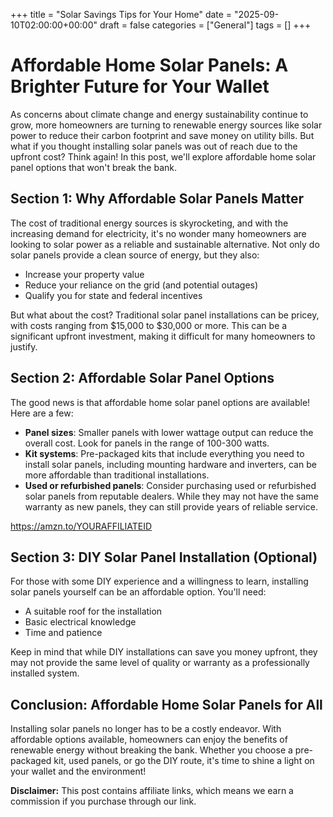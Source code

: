 +++
title = "Solar Savings Tips for Your Home"
date = "2025-09-10T02:00:00+00:00"
draft = false
categories = ["General"]
tags = []
+++

**Affordable Home Solar Panels: A Brighter Future for Your Wallet**
======================================================

As concerns about climate change and energy sustainability continue to grow, more homeowners are turning to renewable energy sources like solar power to reduce their carbon footprint and save money on utility bills. But what if you thought installing solar panels was out of reach due to the upfront cost? Think again! In this post, we'll explore affordable home solar panel options that won't break the bank.

**Section 1: Why Affordable Solar Panels Matter**
---------------------------------------------------

The cost of traditional energy sources is skyrocketing, and with the increasing demand for electricity, it's no wonder many homeowners are looking to solar power as a reliable and sustainable alternative. Not only do solar panels provide a clean source of energy, but they also:

* Increase your property value
* Reduce your reliance on the grid (and potential outages)
* Qualify you for state and federal incentives

But what about the cost? Traditional solar panel installations can be pricey, with costs ranging from $15,000 to $30,000 or more. This can be a significant upfront investment, making it difficult for many homeowners to justify.

**Section 2: Affordable Solar Panel Options**
---------------------------------------------------

The good news is that affordable home solar panel options are available! Here are a few:

* **Panel sizes**: Smaller panels with lower wattage output can reduce the overall cost. Look for panels in the range of 100-300 watts.
* **Kit systems**: Pre-packaged kits that include everything you need to install solar panels, including mounting hardware and inverters, can be more affordable than traditional installations.
* **Used or refurbished panels**: Consider purchasing used or refurbished solar panels from reputable dealers. While they may not have the same warranty as new panels, they can still provide years of reliable service.

https://amzn.to/YOURAFFILIATEID

**Section 3: DIY Solar Panel Installation (Optional)**
--------------------------------------------------------

For those with some DIY experience and a willingness to learn, installing solar panels yourself can be an affordable option. You'll need:

* A suitable roof for the installation
* Basic electrical knowledge
* Time and patience

Keep in mind that while DIY installations can save you money upfront, they may not provide the same level of quality or warranty as a professionally installed system.

**Conclusion: Affordable Home Solar Panels for All**
---------------------------------------------------------

Installing solar panels no longer has to be a costly endeavor. With affordable options available, homeowners can enjoy the benefits of renewable energy without breaking the bank. Whether you choose a pre-packaged kit, used panels, or go the DIY route, it's time to shine a light on your wallet and the environment!

**Disclaimer:** This post contains affiliate links, which means we earn a commission if you purchase through our link.
